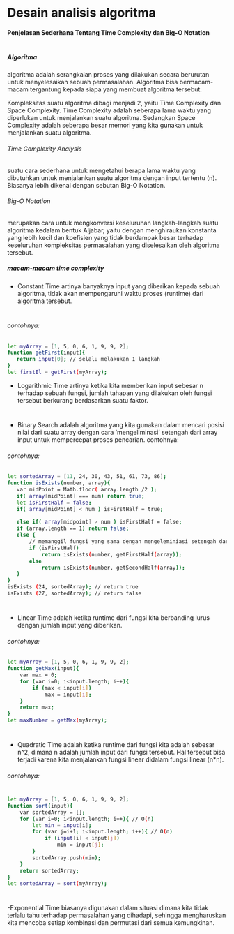 # Desain analisis algoritma
#### Penjelasan Sederhana Tentang Time Complexity dan Big-O Notation
#
#
#
##### Algoritma
 algoritma adalah serangkaian proses yang dilakukan secara berurutan untuk menyelesaikan sebuah permasalahan. Algoritma bisa bermacam-macam tergantung kepada siapa yang membuat algoritma tersebut.
 
 Kompleksitas suatu algoritma dibagi menjadi 2, yaitu Time Complexity dan Space Complexity.
Time Complexity adalah seberapa lama waktu yang diperlukan untuk menjalankan suatu algoritma. Sedangkan Space Complexity adalah seberapa besar memori yang kita gunakan untuk menjalankan suatu algoritma.

###### Time Complexity Analysis 
suatu cara sederhana untuk mengetahui berapa lama waktu yang dibutuhkan untuk menjalankan suatu algoritma dengan input tertentu (n). Biasanya lebih dikenal dengan sebutan Big-O Notation.

###### Big-O Notation 
merupakan cara untuk mengkonversi keseluruhan langkah-langkah suatu algoritma kedalam bentuk Aljabar, yaitu dengan menghiraukan konstanta yang lebih kecil dan koefisien yang tidak berdampak besar terhadap keseluruhan kompleksitas permasalahan yang diselesaikan oleh algoritma tersebut.

##### macam-macam time complexity 
- Constant Time artinya banyaknya input yang diberikan kepada sebuah algoritma, tidak akan mempengaruhi waktu proses (runtime) dari algoritma tersebut.
#
###### contohnya:
```sh
let myArray = [1, 5, 0, 6, 1, 9, 9, 2];
function getFirst(input){
   return input[0]; // selalu melakukan 1 langkah
}
let firstEl = getFirst(myArray);
```
- Logarithmic Time artinya ketika kita memberikan input sebesar n terhadap sebuah fungsi, jumlah tahapan yang dilakukan oleh fungsi tersebut berkurang berdasarkan suatu faktor.
#
- Binary Search adalah algoritma yang kita gunakan dalam mencari posisi nilai dari suatu array dengan cara ‘mengeliminasi’ setengah dari array input untuk mempercepat proses pencarian.
contohnya:
###### contohnya:
 ```sh
let sortedArray = [11, 24, 30, 43, 51, 61, 73, 86];
function isExists(number, array){
    var midPoint = Math.floor( array.length /2 );
    if( array[midPoint] === num) return true;
    let isFirstHalf = false;
    if( array[midPoint] < num ) isFirstHalf = true;
  
    else if( array[midpoint] > num ) isFirstHalf = false;
    if (array.length == 1) return false;
    else { 
        // memanggil fungsi yang sama dengan mengeleminiasi setengah dari input array
        if (isFirstHalf) 
            return isExists(number, getFirstHalf(array));
        else 
            return isExists(number, getSecondHalf(array));
    }
}
isExists (24, sortedArray); // return true
isExists (27, sortedArray); // return false
```

#
#
- Linear Time adalah ketika runtime dari fungsi kita berbanding lurus dengan jumlah input yang diberikan.
###### contohnya:
```sh
let myArray = [1, 5, 0, 6, 1, 9, 9, 2];
function getMax(input){
    var max = 0;
    for (var i=0; i<input.length; i++){
        if (max < input[i])
            max = input[i];
    }
    return max;
}
let maxNumber = getMax(myArray);
```
#
#
- Quadratic Time adalah ketika runtime dari fungsi kita adalah sebesar n^2, dimana n adalah jumlah input dari fungsi tersebut. Hal tersebut bisa terjadi karena kita menjalankan fungsi linear didalam fungsi linear (n*n).
###### contohnya:
#
```sh
let myArray = [1, 5, 0, 6, 1, 9, 9, 2];
function sort(input){
    var sortedArray = [];
    for (var i=0; i<input.length; i++){ // O(n)
        let min = input[i];
        for (var j=i+1; i<input.length; i++){ // O(n)
            if (input[i] < input[j])
                min = input[j];
        }
        sortedArray.push(min);
    }
    return sortedArray;
}
let sortedArray = sort(myArray);
```
#
#
-Exponential Time biasanya digunakan dalam situasi dimana kita tidak terlalu tahu terhadap permasalahan yang dihadapi, sehingga mengharuskan kita mencoba setiap kombinasi dan permutasi dari semua kemungkinan.












